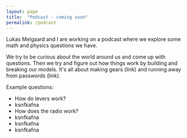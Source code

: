 ```yaml
---
layout: page
title:  "Podcast - coming soon" 
permalink: /podcast
---
```

<div class="row justify-content-between">
<div class="col-md-8 pr-5">


<p>
Lukas Melgaard and I are working on a podcast where we explore some math and physics questions we have.
</p>

<p>
We try to be curious about the world around us and come up with questions. Then we try and figure out how things work by building and breaking our models. It's all about making gears (link) and running away from passwords (link). 
</p>

<p> Example questions: </p>
<ul>
    <li> How do levers work?  </li>
    <li> ksnfkafna </li>
    <li> How does the radio work? </li>
    <li> ksnfkafna </li>
    <li> ksnfkafna </li>
    <li> ksnfkafna </li>
</ul>


</div>

<div class="col-md-4">


</div>
</div>



